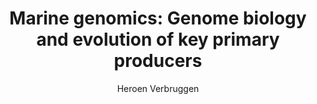 ---
layout: grant
title: 'Marine genomics: Genome biology and evolution of key primary producers'
author: Heroen Verbruggen
ORCID: 0000-0002-6305-4749
year: 2015
link: https://web.archive.org/web/20190331113416/http://phycoweb.net/projects/UOM-FAPESP_2015/UOM-FAPESP_2015.pdf
funder: University of Melbourne and FAPESP
program: FAPESP/UOM SPRINT grant
status: funded
---
